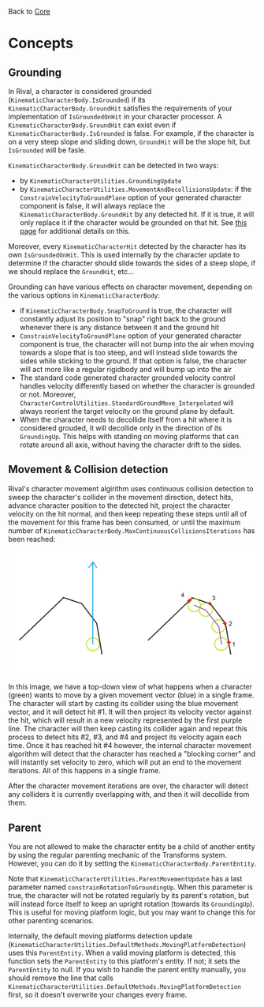 Back to [Core](../core.md)

# Concepts

## Grounding

In Rival, a character is considered grounded (`KinematicCharacterBody.IsGrounded`) if its `KinematicCharacterBody.GroundHit` satisfies the requirements of your implementation of `IsGroundedOnHit` in your character processor. A `KinematicCharacterBody.GroundHit` can exist even if `KinematicCharacterBody.IsGrounded` is false. For example, if the character is on a very steep slope and sliding down, `GroundHit` will be the slope hit, but `IsGrounded` will be fasle.

`KinematicCharacterBody.GroundHit` can be detected in two ways:
* by `KinematicCharacterUtilities.GroundingUpdate`
* by `KinematicCharacterUtilities.MovementAndDecollisionsUpdate`: if the `ConstrainVelocityToGroundPlane` option of your generated character component is false, it will always replace the `KinematicCharacterBody.GroundHit` by any detected hit. If it is true, it will only replace it if the character would be grounded on that hit. See [this page](../How_To/constraining-movement-to-ground.md) for additional details on this.

Moreover, every `KinematicCharacterHit` detected by the character has its own `IsGroundedOnHit`. This is used internally by the character update to determine if the character should slide towards the sides of a steep slope, if we should replace the `GroundHit`, etc...

Grounding can have various effects on character movement, depending on the various options in `KinematicCharacterBody`:
* if `KinematicCharacterBody.SnapToGround` is true, the character will constantly adjust its position to "snap" right back to the ground whenever there is any distance between it and the ground hit
* `ConstrainVelocityToGroundPlane` option of your generated character component is true, the character will not bump into the air when moving towards a slope that is too steep, and will instead slide towards the sides while sticking to the ground. If that option is false, the character will act more like a regular rigidbody and will bump up into the air
* The standard code generated character grounded velocity control handles velocity differently based on whether the character is grounded or not. Moreover, `CharacterControlUtilities.StandardGroundMove_Interpolated` will always reorient the target velocity on the ground plane by default.  
* When the character needs to decollide itself from a hit where it is considered grouded, it will decollide only in the direction of its `GroundingUp`. This helps with standing on moving platforms that can rotate around all axis, without having the character drift to the sides.


## Movement & Collision detection

Rival's character movement algirithm uses continuous collision detection to sweep the character's collider in the movement direction, detect hits, advance character position to the detected hit, project the character velocity on the hit normal, and then keep repeating these steps until all of the movement for this frame has been consumed, or until the maximum number of `KinematicCharacterBody.MaxContinuousCollisionsIterations` has been reached:

![](../Images/core-movement.png)

In this image, we have a top-down view of what happens when a character (green) wants to move by a given movement vector (blue) in a single frame. The character will start by casting its collider using the blue movement vector, and it will detect hit #1. It will then project its velocity vector against the hit, which will result in a new velocity represented by the first purple line. The character will then keep casting its collider again and repeat this process to detect hits #2, #3, and #4 and project its velocity again each time. Once it has reached hit #4 however, the internal character movement algorithm will detect that the character has reached a "blocking corner" and will instantly set velocity to zero, which will put an end to the movement iterations. All of this happens in a single frame.

After the character movement iterations are over, the character will detect any colliders it is currently overlapping with, and then it will decollide from them.


## Parent

You are not allowed to make the character entity be a child of another entity by using the regular parenting mechanic of the Transforms system. However, you can do it by setting the `KinematicCharacterBody.ParentEntity`.

Note that `KinematicCharacterUtilities.ParentMovementUpdate` has a last parameter named `constrainRotationToGroundingUp`. When this parameter is true, the character will not be rotated regularly by its parent's rotation, but will instead force itself to keep an upright rotation (towards its `GroundingUp`). This is useful for moving platform logic, but you may want to change this for other parenting scenarios.

Internally, the default moving platforms detection update (`KinematicCharacterUtilities.DefaultMethods.MovingPlatformDetection`) uses this `ParentEntity`. When a valid moving platform is detected, this function sets the `ParentEntity` to this platform's entity. If not; it sets the `ParentEntity` to null. If you wish to handle the parent entity manually, you should remove the line that calls `KinematicCharacterUtilities.DefaultMethods.MovingPlatformDetection` first, so it doesn't overwrite your changes every frame.


